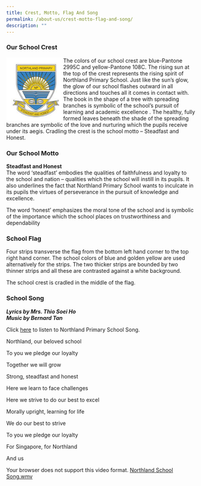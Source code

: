 ```yaml
---
title: Crest, Motto, Flag And Song
permalink: /about-us/crest-motto-flag-and-song/
description: ""
---
```

### Our School Crest

<img src="/images/schoolCrest.jpg" style="width:30%" align="left">

The colors of our school crest are blue-Pantone 2995C and yellow-Pantone 108C. The rising sun at the top of the crest represents the rising spirit of Northland Primary School. Just like the sun’s glow, the glow of our school flashes outward in all directions and touches all it comes in contact with. The book in the shape of a tree with spreading branches is symbolic of the school’s pursuit of learning and academic excellence . The healthy, fully formed leaves beneath the shade of the spreading branches are symbolic of the love and nurturing which the pupils receive under its aegis. Cradling the crest is the school motto – Steadfast and Honest.

### Our School Motto

**Steadfast and Honest**&nbsp;<br>
The word ‘steadfast’ embodies the qualities of faithfulness and loyalty to the school and nation – qualities which the school will instill in its pupils. It also underlines the fact that Northland Primary School wants to inculcate in its pupils the virtues of perseverance in the pursuit of knowledge and excellence.

The word ‘honest’ emphasizes the moral tone of the school and is symbolic of the importance which the school places on trustworthiness and dependability

### School Flag

Four strips transverse the flag from the bottom left hand corner to the top right hand corner. The school colors of blue and golden yellow are used alternatively for the strips. The two thicker strips are bounded by two thinner strips and all these are contrasted against a white background.

The school crest is cradled in the middle of the flag.

### School Song

_**Lyrics by Mrs. Thio Soei Ho**_<br>
_**Music by Bernard Tan**_

Click&nbsp;[here](https://northlandpri.moe.edu.sg/qql/slot/u454/About%20Us/School%20Song/46222c8ad_u5600.mp3)&nbsp;to listen to Northland Primary School Song.

Northland, our beloved school

To you we pledge our loyalty

Together we will grow

Strong, steadfast and honest

Here we learn to face challenges

Here we strive to do our best to excel

Morally upright, learning for life

We do our best to strive

To you we pledge our loyalty

For Singapore, for Northland

And us

Your browser does not support this video format. [Northland School Song.wmv](https://northlandpri.moe.edu.sg/qql/slot/u454/About%20Us/School%20Song/Northland%20School%20Song.wmv)